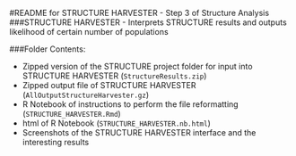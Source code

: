 #README for STRUCTURE HARVESTER - Step 3 of Structure Analysis
###STRUCTURE HARVESTER - Interprets STRUCTURE results and outputs likelihood of certain number of populations

###Folder Contents:
* Zipped version of the STRUCTURE project folder for input into STRUCTURE HARVESTER (`StructureResults.zip`)
* Zipped output file of STRUCTURE HARVESTER (`AllOutputStructureHarvester.gz`)
* R Notebook of instructions to perform the file reformatting (`STRUCTURE_HARVESTER.Rmd`)
* html of R Notebook (`STRUCTURE_HARVESTER.nb.html`)
* Screenshots of the STRUCTURE HARVESTER interface and the interesting results 